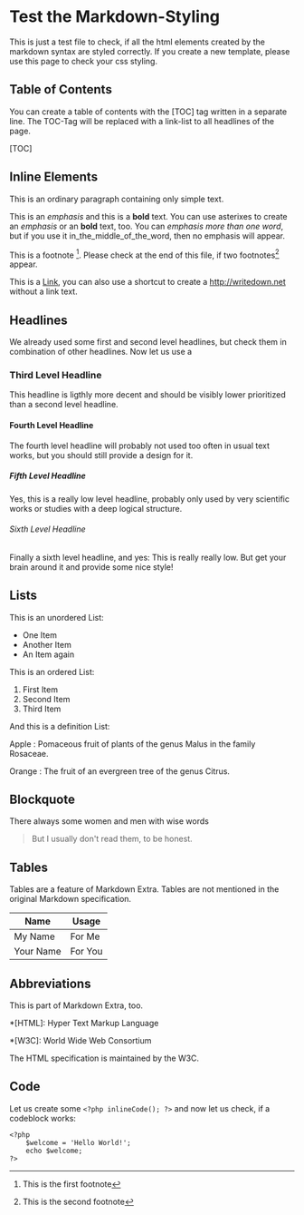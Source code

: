 # Test the Markdown-Styling

This is just a test file to check, if all the html elements created by the markdown syntax are styled correctly. If you create a new template, please use this page to check your css styling.

## Table of Contents

You can create a table of contents with the [TOC] tag written in a separate line. The TOC-Tag will be replaced with a link-list to all headlines of the page.

[TOC]

## Inline Elements

This is an ordinary paragraph containing only simple text. 

This is an _emphasis_ and this is a **bold** text. You can use asterixes to create an *emphasis* or an **bold** text, too. You can _emphasis more than one word_, but if you use it in_the_middle_of_the_word, then no emphasis will appear.

This is a footnote [^1]. Please check at the end of this file, if two footnotes[^2] appear. 

This is a [Link](http://writedown.net), you can also use a shortcut to create a <http://writedown.net> without a link text.

## Headlines

We already used some first and second level headlines, but check them in combination of other headlines. Now let us use a 

### Third Level Headline

This headline is ligthly more decent and should be visibly lower prioritized than a second level headline.

#### Fourth Level Headline

The fourth level headline will probably not used too often in usual text works, but you should still provide a design for it.

##### Fifth Level Headline

Yes, this is a really low level headline, probably only used by very scientific works or studies with a deep logical structure.

###### Sixth Level Headline

Finally a sixth level headline, and yes: This is really really low. But get your brain around it and provide some nice style!

## Lists

This is an unordered List: 

- One Item
- Another Item
- An Item again

This is an ordered List: 

1. First Item
2. Second Item
3. Third Item

And this is a definition List:

Apple
:   Pomaceous fruit of plants of the genus Malus in 
the family Rosaceae.

Orange
:   The fruit of an evergreen tree of the genus Citrus.

## Blockquote

There always some women and men with wise words

> But I usually don't read them, to be honest.

## Tables

Tables are a feature of Markdown Extra. Tables are not mentioned in the original Markdown specification.

| Name      | Usage   |
| --------- | ------- |
| My Name   | For Me  |
| Your Name | For You |

## Abbreviations

This is part of Markdown Extra, too.

*[HTML]: Hyper Text Markup Language

*[W3C]: World Wide Web Consortium

The HTML specification is maintained by the W3C.

## Code

Let us create some `<?php inlineCode(); ?>` and now let us check, if a codeblock works:

````
<?php
	$welcome = 'Hello World!';
	echo $welcome;
?>
````





[^1]: This is the first footnote
[^2]: This is the second footnote

